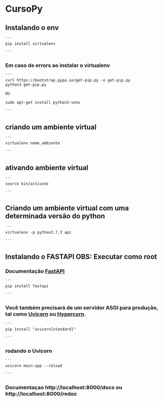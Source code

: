 # CursoPy

## Instalando o env
    ```
    pip install virtualenv

    ```
### Em caso de errors ao instalar o virtualenv
    ```
    curl https://bootstrap.pypa.io/get-pip.py -o get-pip.py
    python3 get-pip.py 
    
    OU
    
    sudo apt-get install python3-venv

    ```    

 ## criando um ambiente virtual
    ```
    virtualenv nome_ambiente

    ```   

 ## ativando ambiente virtual
    ```
    source bin/activate

    ```   

 ## Criando um ambiente virtual com uma determinada versão do python
    ```
    virtualenv -p python3.7.3 api

    ```   

## Instalando o FASTAPI OBS: Executar como root

### Documentação [FastAPI](https://fastapi.tiangolo.com/pt/)
    ```
    pip install fastapi

    ```    

### Você também precisará de um servidor ASGI para produção, tal como [Uvicorn](https://www.uvicorn.org/) ou [Hypercorn](https://www.hypercorn.org/).
    ```
    pip install "uvicorn[standard]"

    ```
### rodando o Uvicorn
    ```
    uvicorn main:app --reload

    ```
### Documentaçao http://localhost:8000/docs ou http://localhost:8000/redoc

